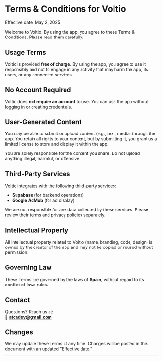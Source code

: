 # Terms & Conditions for Voltio

Effective date: May 2, 2025

Welcome to Voltio. By using the app, you agree to these Terms & Conditions. Please read them carefully.

## Usage Terms

Voltio is provided **free of charge**. By using the app, you agree to use it responsibly and not to engage in any activity that may harm the app, its users, or any connected services.

## No Account Required

Voltio does **not require an account** to use. You can use the app without logging in or creating credentials.

## User-Generated Content

You may be able to submit or upload content (e.g., text, media) through the app. You retain all rights to your content, but by submitting it, you grant us a limited license to store and display it within the app.

You are solely responsible for the content you share. Do not upload anything illegal, harmful, or offensive.

## Third-Party Services

Voltio integrates with the following third-party services:

- **Supabase** (for backend operations)
- **Google AdMob** (for ad display)

We are not responsible for any data collected by these services. Please review their terms and privacy policies separately.

## Intellectual Property

All intellectual property related to Voltio (name, branding, code, design) is owned by the creator of the app and may not be copied or reused without permission.

## Governing Law

These Terms are governed by the laws of **Spain**, without regard to its conflict of laws rules.

## Contact

Questions? Reach us at:  
📧 **atcadev@gmail.com**

## Changes

We may update these Terms at any time. Changes will be posted in this document with an updated "Effective date."

---
